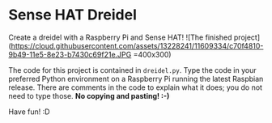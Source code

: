 # Sense HAT Dreidel
Create a dreidel with a Raspberry Pi and Sense HAT!
![The finished project](https://cloud.githubusercontent.com/assets/13228241/11609334/c70f4810-9b49-11e5-8e23-b7430c69f21e.JPG =400x300)

The code for this project is contained in ```dreidel.py```. Type the code in your preferred Python environment on a Raspberry Pi running the latest Raspbian release. There are comments in the code to explain what it does; you do not need to type those. **No copying and pasting! :-)** 

Have fun! :D
